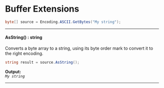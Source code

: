 ﻿# Buffer Extensions

```csharp
byte[] source = Encoding.ASCII.GetBytes("My string");
```

---
#### AsString() : string
Converts a byte array to a string, using its byte order mark to convert it to the right encoding.
```csharp
string result = source.AsString();
```
**Output:**  
_`My string`_

---